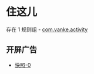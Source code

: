 # 住这儿

存在 1 规则组 - [com.vanke.activity](/src/apps/com.vanke.activity.ts)

## 开屏广告

- [快照-0](https://gkd-kit.songe.li/import/12917007)
